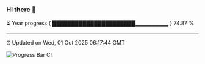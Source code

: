 ### Hi there 👋

⏳ Year progress { ██████████████████████▁▁▁▁▁▁▁▁ } 74.87 %

---

⏰ Updated on Wed, 01 Oct 2025 06:17:44 GMT

![Progress Bar CI](https://github.com/Shyam-Makwana/GitHub-Actions-Demo/workflows/Progress%20Bar%20CI/badge.svg)
